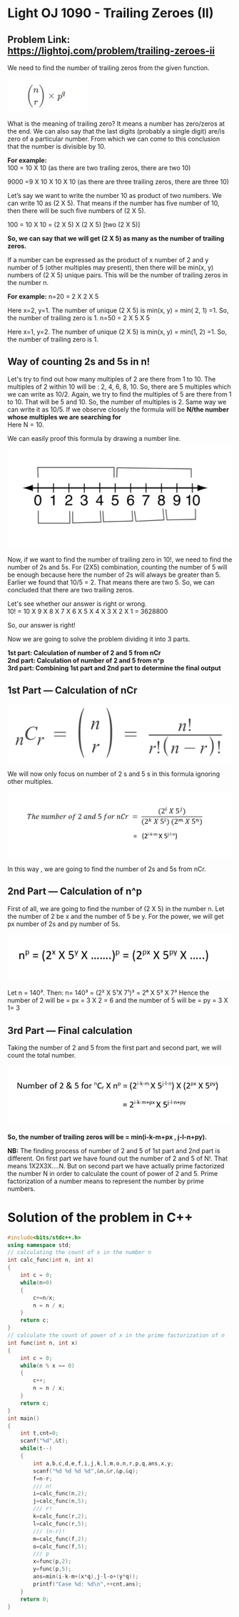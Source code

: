 # Light OJ 1090 - Trailing Zeroes (II)
## Problem Link: https://lightoj.com/problem/trailing-zeroes-ii


We need to find the number of trailing zeros from the given function.

![](question.png)

What is the meaning of trailing zero? It means a number has zero/zeros at the end. We can also say that the last digits (probably a single digit) are/is zero of a particular number. From which we can come to this conclusion that the number is divisible by 10.

**For example:**<br>
100 = 10 X 10 (as there are two trailing zeros, there are two 10)

9000 =9 X 10 X 10 X 10 (as there are three trailing zeros, there are three 10)

Let’s say we want to write the number 10 as product of two numbers. We can write 10 as (2 X 5). That means if the number has five number of 10, then there will be such five numbers of (2 X 5).

100 = 10 X 10 = (2 X 5) X (2 X 5) [two (2 X 5)]

**So, we can say that we will get (2 X 5) as many as the number of trailing zeros.**

If a number can be expressed as the product of x number of 2 and y number of 5 (other multiples may present), then there will be min(x, y) numbers of (2 X 5) unique pairs. This will be the number of trailing zeros in the number n.

**For example:** n=20 = 2 X 2 X 5

Here x=2, y=1. The number of unique (2 X 5) is min(x, y) = min( 2, 1) =1. So, the number of trailing zero is 1.
n=50 = 2 X 5 X 5

Here x=1, y=2. The number of unique (2 X 5) is min(x, y) = min(1, 2) =1. So, the number of trailing zero is 1.

## **Way of counting 2s and 5s in n!**
Let's try to find out how many multiples of 2 are there from 1 to 10. The multiples of 2 within 10 will be : 2, 4, 6, 8, 10. So, there are 5 multiples which we can write as 10/2. Again, we try to find the multiples of 5 are there from 1 to 10. That will be 5 and 10. So, the number of multiples is 2. Same way we can write it as 10/5. If we observe closely the formula will be **N/the number whose multiples we are searching for** <br>Here N = 10.

We can easily proof this formula by drawing a number line.
![](number_line.png)

Now, if we want to find the number of trailing zero in 10!, we need to find the number of 2s and 5s. For (2X5) combination, counting the number of 5 will be enough because here the number of 2s will always be greater than 5. 
Earlier we found that 10/5 = 2. That means there are two 5. So, we can concluded that there are two trailing zeros.

Let's see whether our answer is right or wrong.<br>
10! = 10 X 9 X 8 X 7 X 6 X 5 X 4 X 3 X 2 X 1 = 3628800

So, our answer is right!

Now we are going to solve the problem dividing it into 3 parts.

**1st part: Calculation of number of 2 and 5 from nCr**<br>
**2nd part: Calculation of number of 2 and 5 from n^p**<br>
**3rd part: Combining 1st part and 2nd part to determine the final output**


## **1st Part — Calculation of nCr**

![](formula1.png)

We will now only focus on number of 2 s and 5 s in this formula ignoring other multiples.

![](formula2.png)

In this way , we are going to find the number of 2s and 5s from nCr.

## **2nd Part — Calculation of n^p**
First of all, we are going to find the number of (2 X 5) in the number n. Let the number of 2 be x and the number of 5 be y. For the power, we will get px number of 2s and py number of 5s.

![](formula3.png)

Let n = 140³. Then:
n= 140³ = (2² X 5¹X 7¹)³ = 2⁶ X 5³ X 7³
Hence the number of 2 will be = px = 3 X 2 = 6 and the number of 5 will be = py = 3 X 1= 3

## **3rd Part — Final calculation**
Taking the number of 2 and 5 from the first part and second part, we will count the total number.

![](formula4.png)

**So, the number of trailing zeros will be = min(i-k-m+px , j-l-n+py).**


**NB:**
The finding process of number of 2 and 5 of 1st part and 2nd part is different. On first part we have found out the number of 2 and 5 of N!. That means 1X2X3X....N. But on second part we have actually prime factorized the number N in order to calculate the count of power of 2 and 5. Prime factorization of a number means to represent the number by prime numbers.


# Solution of the problem in C++
```cpp
#include<bits/stdc++.h>
using namespace std;
// calculating the count of x in the number n
int calc_func(int n, int x)
{
    int c = 0;
    while(n>0)
    {
        c+=n/x;
        n = n / x;
    }
    return c;
}
// calculate the count of power of x in the prime factorization of n
int func(int n, int x)
{
    int c = 0;
    while(n % x == 0)
    {
        c++;
        n = n / x;
    }
    return c;
}
int main()
{
    int t,cnt=0;
    scanf("%d",&t);
    while(t--)
    {
        int a,b,c,d,e,f,i,j,k,l,m,o,n,r,p,q,ans,x,y;
        scanf("%d %d %d %d",&n,&r,&p,&q);
        f=n-r;
        /// n!
        i=calc_func(n,2);
        j=calc_func(n,5);
        /// r!
        k=calc_func(r,2);
        l=calc_func(r,5);
        /// (n-r)!
        m=calc_func(f,2);
        o=calc_func(f,5);
        /// p
        x=func(p,2);
        y=func(p,5);
        ans=min(i-k-m+(x*q),j-l-o+(y*q));
        printf("Case %d: %d\n",++cnt,ans);
    }
    return 0;
}
```